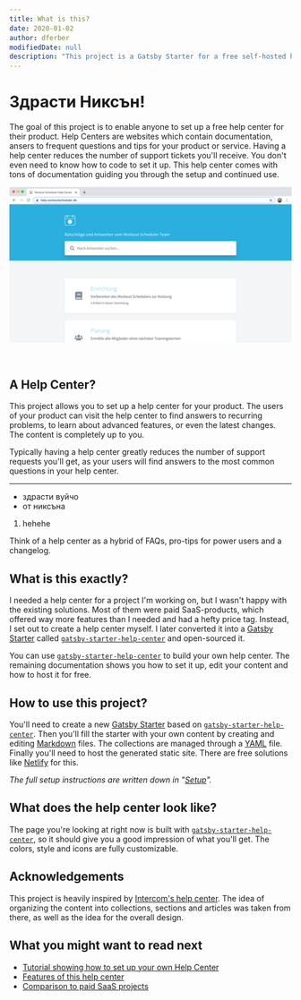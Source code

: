 ```yaml
---
title: What is this?
date: 2020-01-02
author: dferber
modifiedDate: null
description: "This project is a Gatsby Starter for a free self-hosted help center. You don't need to know how to code in order to set it up, and you can host it for free on any static site hosting service."
---
```


# Здрасти Никсън!
The goal of this project is to enable anyone to set up a free help center for their product. Help Centers are websites which contain documentation, ansers to frequent questions and tips for your product or service. Having a help center reduces the number of support tickets you'll receive. You don't even need to know how to code to set it up. This help center comes with tons of documentation guiding you through the setup and continued use.

![Help Center Preview](./preview.png)

<br />

## A Help Center?

This project allows you to set up a help center for your product. The users of your product can visit the help center to find answers to recurring problems, to learn about advanced features, or even the latest changes. The content is completely up to you.

Typically having a help center greatly reduces the number of support requests you'll get, as your users will find answers to the most common questions in your help center.
<hr> <div><ul><li>здрасти вуйчо</li><li>от никсъна</li></ul></div>

<ol>
	<li>
		hehehe
	</li>
</ol>

Think of a help center as a hybrid of FAQs, pro-tips for power users and a changelog.

## What is this exactly?

I needed a help center for a project I'm working on, but I wasn't happy with the existing solutions. Most of them were paid SaaS-products, which offered way more features than I needed and had a hefty price tag. Instead, I set out to create a help center myself. I later converted it into a [Gatsby Starter](https://www.gatsbyjs.org/docs/starters/) called [`gatsby-starter-help-center`](https://www.github.com/dferber90/gatsby-starter-help-center) and open-sourced it.

You can use [`gatsby-starter-help-center`](https://www.github.com/dferber90/gatsby-starter-help-center) to build your own help center. The remaining documentation shows you how to set it up, edit your content and how to host it for free.

## How to use this project?

You'll need to create a new [Gatsby Starter](https://www.gatsbyjs.org/docs/starters/) based on [`gatsby-starter-help-center`](https://www.github.com/dferber90/gatsby-starter-help-center). Then you'll fill the starter with your own content by creating and editing [Markdown](https://en.wikipedia.org/wiki/Markdown) files. The collections are managed through a [YAML](https://en.wikipedia.org/wiki/YAML) file. Finally you'll need to host the generated static site. There are free solutions like [Netlify](https://www.netlify.com/) for this.

_The full setup instructions are written down in "[Setup](/articles/setup)"._

## What does the help center look like?

The page you're looking at right now is built with [`gatsby-starter-help-center`](https://www.github.com/dferber90/gatsby-starter-help-center), so it should give you a good impression of what you'll get. The colors, style and icons are fully customizable.

## Acknowledgements

This project is heavily inspired by [Intercom's help center](https://www.intercom.com/help). The idea of organizing the content into collections, sections and articles was taken from there, as well as the idea for the overall design.

## What you might want to read next

- [Tutorial showing how to set up your own Help Center](/articles/setup)
- [Features of this help center](/collections/features-and-nonfeatures)
- [Comparison to paid SaaS projects](/articles/comparison-to-saas)

